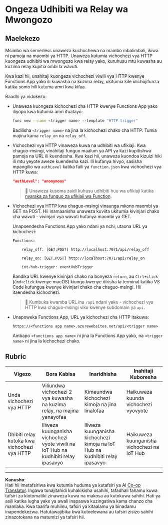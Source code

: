 <!--
CO_OP_TRANSLATOR_METADATA:
{
  "original_hash": "c24b6e4d90501c9199f2ceb6a648a337",
  "translation_date": "2025-08-27T23:02:29+00:00",
  "source_file": "2-farm/lessons/5-migrate-application-to-the-cloud/assignment.md",
  "language_code": "sw"
}
-->
# Ongeza Udhibiti wa Relay wa Mwongozo

## Maelekezo

Msimbo wa serverless unaweza kuchochewa na mambo mbalimbali, ikiwa ni pamoja na maombi ya HTTP. Unaweza kutumia vichochezi vya HTTP kuongeza udhibiti wa mwongozo kwa relay yako, kuruhusu mtu kuwasha au kuzima relay kupitia ombi la wavuti.

Kwa kazi hii, unahitaji kuongeza vichochezi viwili vya HTTP kwenye Functions App yako ili kuwasha na kuzima relay, ukitumia kile ulichojifunza katika somo hili kutuma amri kwa kifaa.

Baadhi ya vidokezo:

* Unaweza kuongeza kichochezi cha HTTP kwenye Functions App yako iliyopo kwa kutumia amri ifuatayo:

    ```sh
    func new --name <trigger name> --template "HTTP trigger"
    ```

    Badilisha `<trigger name>` na jina la kichochezi chako cha HTTP. Tumia majina kama `relay_on` na `relay_off`.

* Vichochezi vya HTTP vinaweza kuwa na udhibiti wa ufikiaji. Kwa chaguo-msingi, vinahitaji funguo maalum ya API ya kazi kupitishwa pamoja na URL ili kuendesha. Kwa kazi hii, unaweza kuondoa kizuizi hiki ili mtu yeyote aweze kuendesha kazi. Ili kufanya hivyo, sasisha mpangilio wa `authLevel` katika faili ya `function.json` kwa vichochezi vya HTTP kuwa:

    ```json
    "authLevel": "anonymous"
    ```

    > 💁 Unaweza kusoma zaidi kuhusu udhibiti huu wa ufikiaji katika [nyaraka za funguo za ufikiaji wa Function](https://docs.microsoft.com/azure/azure-functions/functions-bindings-http-webhook-trigger?WT.mc_id=academic-17441-jabenn#authorization-keys).

* Vichochezi vya HTTP kwa chaguo-msingi vinaunga mkono maombi ya GET na POST. Hii inamaanisha unaweza kuviita ukitumia kivinjari chako cha wavuti - vivinjari vya wavuti hufanya maombi ya GET.

    Unapoendesha Functions App yako ndani ya nchi, utaona URL ya kichochezi:

    ```output
    Functions:

        relay_off: [GET,POST] http://localhost:7071/api/relay_off

        relay_on: [GET,POST] http://localhost:7071/api/relay_on

        iot-hub-trigger: eventHubTrigger
    ```

    Bandika URL kwenye kivinjari chako na bonyeza `return`, au `Ctrl+click` (`Cmd+click` kwenye macOS) kiungo kwenye dirisha la terminal katika VS Code kufungua kwenye kivinjari chako cha chaguo-msingi. Hii itaendesha kichochezi.

    > 💁 Kumbuka kwamba URL ina `/api` ndani yake - vichochezi vya HTTP kwa chaguo-msingi viko kwenye subdomain ya `api`.

* Unapoweka Functions App, URL ya kichochezi cha HTTP itakuwa:

    `https://<functions app name>.azurewebsites.net/api/<trigger name>`

    Ambapo `<functions app name>` ni jina la Functions App yako, na `<trigger name>` ni jina la kichochezi chako.

## Rubric

| Vigezo | Bora Kabisa | Inaridhisha | Inahitaji Kuboresha |
| -------- | --------- | -------- | ----------------- |
| Unda vichochezi vya HTTP | Viliundwa vichochezi 2 vya kuwasha na kuzima relay, na majina yanayofaa | Kimeundwa kichochezi kimoja na jina linalofaa | Haikuweza kuunda vichochezi vyovyote |
| Dhibiti relay kutoka kwa vichochezi vya HTTP | Iliweza kuunganisha vichochezi vyote viwili na IoT Hub na kudhibiti relay ipasavyo | Iliweza kuunganisha kichochezi kimoja na IoT Hub na kudhibiti relay ipasavyo | Haikuweza kuunganisha vichochezi na IoT Hub |

---

**Kanusho**:  
Hati hii imetafsiriwa kwa kutumia huduma ya kutafsiri ya AI [Co-op Translator](https://github.com/Azure/co-op-translator). Ingawa tunajitahidi kuhakikisha usahihi, tafadhali fahamu kuwa tafsiri za kiotomatiki zinaweza kuwa na makosa au kutokuwa sahihi. Hati ya asili katika lugha yake ya awali inapaswa kuzingatiwa kama chanzo cha mamlaka. Kwa taarifa muhimu, tafsiri ya kitaalamu ya binadamu inapendekezwa. Hatutawajibika kwa kutoelewana au tafsiri zisizo sahihi zinazotokana na matumizi ya tafsiri hii.